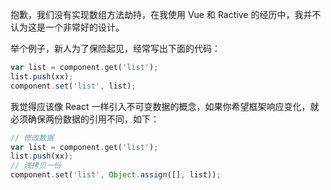 抱歉，我们没有实现数组方法劫持，在我使用 Vue 和 Ractive 的经历中，我并不认为这是一个非常好的设计。

举个例子，新人为了保险起见，经常写出下面的代码：

```javascript
var list = component.get('list');
list.push(xx);
component.set('list', list);
```

我觉得应该像 React 一样引入不可变数据的概念，如果你希望框架响应变化，就必须确保两份数据的引用不同，如下：

```javascript
// 修改数据
var list = component.get('list');
list.push(xx);
// 浅拷贝一份
component.set('list', Object.assign([], list));
```